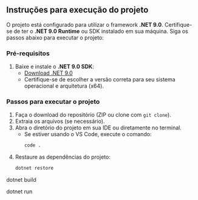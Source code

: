 ## Instruções para execução do projeto

O projeto está configurado para utilizar o framework **.NET 9.0**. Certifique-se de ter o **.NET 9.0 Runtime** ou SDK instalado em sua máquina. Siga os passos abaixo para executar o projeto:

### Pré-requisitos
1. Baixe e instale o **.NET 9.0 SDK**:
   - [Download .NET 9.0](https://dotnet.microsoft.com/download/dotnet/9.0)
   - Certifique-se de escolher a versão correta para seu sistema operacional e arquitetura (x64).

### Passos para executar o projeto
1. Faça o download do repositório (ZIP ou clone com `git clone`).
2. Extraia os arquivos (se necessário).
3. Abra o diretório do projeto em sua IDE ou diretamente no terminal.
   - Se estiver usando o VS Code, execute o comando:  
     ```bash
     code .
     ```
4. Restaure as dependências do projeto:  
   ```bash
   dotnet restore
dotnet build

dotnet run

